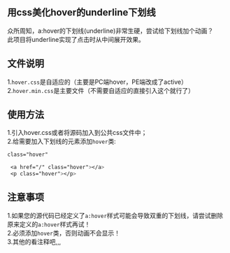 ## 用css美化hover的underline下划线
众所周知，a:hover的下划线(underline)非常生硬，尝试给下划线加个动画？<br>
此项目将underline实现了点击时从中间展开效果。

## 文件说明
1.`hover.css`是自适应的（主要是PC端hover，PE端改成了active）<br>
2.`hover.min.css`是主要文件（不需要自适应的直接引入这个就行了）

## 使用方法
1.引入hover.css或者将源码加入到公共css文件中；<br>
2.给需要加入下划线的元素添加`hover`类:<br>
   ```css
   class="hover"
   ```
   ```css
    <a href="/" class="hover"></a>
    <p class="hover"></p>
   ```
## 注意事项
1.如果您的源代码已经定义了`a:hover`样式可能会导致双重的下划线，请尝试删除原来定义的`a:hover`样式再试！<br>
2.必须添加`hover`类，否则动画不会显示！<br>
3.其他的看注释吧,,,

